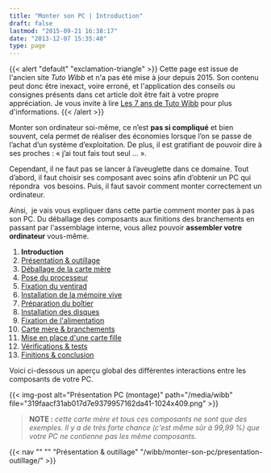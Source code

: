 ```yaml
---
title: "Monter son PC | Introduction"
draft: false
lastmod: "2015-09-21 16:38:17"
date: "2013-12-07 15:35:40"
type: page
---
```


{{< alert "default" "exclamation-triangle" >}}
Cette page est issue de l'ancien site _Tuto Wibb_ et n'a pas été mise à jour depuis 2015. Son contenu peut donc être inexact, voire erroné, et l'application des conseils ou consignes présents dans cet article doit être fait à votre propre appréciation. Je vous invite à lire [Les 7 ans de Tuto Wibb](/actus/les-7-ans-de-tuto-wibb/) pour plus d'informations.
{{< /alert >}}

Monter son ordinateur soi-même, ce n’est **pas si compliqué** et bien souvent, cela permet de réaliser des économies lorsque l’on se passe de l’achat d’un système d’exploitation. De plus, il est gratifiant de pouvoir dire à ses proches : « j’ai tout fais tout seul … ».

Cependant, il ne faut pas se lancer à l’aveuglette dans ce domaine. Tout d’abord, il faut choisir ses composant avec soins afin d’obtenir un PC qui répondra  vos besoins. Puis, il faut savoir comment monter correctement un ordinateur.

Ainsi,  je vais vous expliquer dans cette partie comment monter pas à pas son PC. Du déballage des composants aux finitions des branchements en passant par l'assemblage interne, vous allez pouvoir **assembler votre ordinateur** vous-même.

1. **Introduction**
2. [Présentation & outillage](/wibb/monter-son-pc/presentation-outillage/)
3. [Déballage de la carte mère](/wibb/monter-son-pc/deballage-de-la-carte-mere/)
4. [Pose du processeur](/wibb/monter-son-pc/pose-du-processeur/)
5. [Fixation du ventirad](/wibb/monter-son-pc/fixation-du-ventirad/)
6. [Installation de la mémoire vive](/wibb/monter-son-pc/installation-de-la-memoire-vive/)
7. [Préparation du boîtier](/wibb/monter-son-pc/preparation-du-boitier/)
8. [Installation des disques](/wibb/monter-son-pc/installation-des-disques/)
9. [Fixation de l'alimentation](/wibb/monter-son-pc/fixation-de-lalimentation/)
10. [Carte mère & branchements](/wibb/monter-son-pc/carte-mere-branchements/)
11. [Mise en place d'une carte fille](/wibb/monter-son-pc/mise-en-place-dune-carte-fille/)
12. [Vérifications & tests](/wibb/monter-son-pc/verifications-tests/)
13. [Finitions & conclusion](/wibb/monter-son-pc/finitions-conclusion/)

Voici ci-dessous un aperçu global des différentes interactions entre les composants de votre PC.

{{< img-post alt="Présentation PC (montage)" path="/media/wibb" file="319faacf31ab017d7e9379957162da41-1024x409.png" >}}

> **NOTE :** _cette carte mère et tous ces composants ne sont que des exemples. Il y a de très forte chance (c'est même sûr à 99,99 %) que votre PC ne contienne pas les même composants._

{{< nav
    "" ""
    "Présentation & outillage" "/wibb/monter-son-pc/presentation-outillage/" >}}
